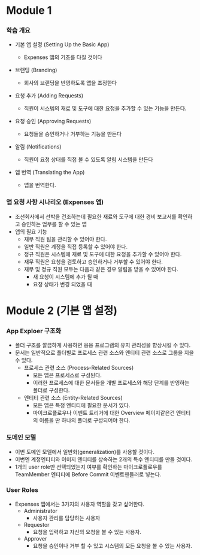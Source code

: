 # Module 1



### 학습 개요

- 기본 앱 설정 (Setting Up the Basic App) 

  - Expenses 앱의 기초를 다질 것이다

- 브랜딩 (Branding)

  - 회사의 브랜딩을 반영하도록 앱을 조정한다

- 요청 추가 (Adding Requests)

  - 직원이 시스템의 재료 및 도구에 대한 요청을 추가할 수 있는 기능을 만든다.

- 요청 승인 (Approving Requests)

  - 요청들을 승인하거나 거부하는 기능을 만든다

- 알림 (Notifications)

  - 직원이 요청 상태를 직접 볼 수 있도록 알림 시스템을 만든다

- 앱 번역 (Translating the App)

  - 앱을 번역한다.

  

### 앱 요청 사항 시나리오 (Expenses 앱)

- 조선회사에서 선박을 건조하는데 필요한 재료와 도구에 대한 경비 보고서를 확인하고 승인하는 업무를 할 수 있는 앱
- 앱의 필요 기능
  - 재무 직원 팀을 관리할 수 있어야 한다.
  - 일반 직원은 계정을 직접 등록할 수  있어야 한다.
  - 정규 직원은 시스템에 재료 및 도구에 대한 요청을 추가할 수 있어야 한다.
  - 재무 직원은 요청을 검토하고 승인하거나 거부할 수 있어야 한다.
  - 재무 및 정규 직원 모두는 다음과 같은 경우 알림을 받을 수 있어야 한다.
    - 새 요청이 시스템에 추가 될 때
    - 요청 상태가 변경 되었을 때



# Module 2 (기본 앱 설정)



### App Exploer 구조화

- 폴더 구조를 깔끔하게 사용하면 응용 프로그램의 유지 관리성을 향상시킬 수 있다.
- 문서는 일반적으로 폴더별로 프로세스 관련 소스와 엔티티 관련 소스로 그룹을 지을 수 있다.
  - 프로세스 관련 소스 (Process-Related Sources)
    - 모든 앱은 프로세스로 구성된다.
    - 이러한 프로세스에 대한 문서들을 개별 프로세스와 해당 단계를 반영하는 폴더로 구성한다.
  - 엔티티 관련 소스 (Entity-Related Sources)
    - 모든 앱은 특정 엔티티에 필요한 문서가 있다.
    - 마이크로플로우나 이벤트 트리거에 대한 Overview 페이지같은건 엔티티의 이름을 딴 하나의 폴더로 구성되어야 한다.



### 도메인 모델

- 이번 도메인 모델에서 일반화(generalization)를 사용할 것이다.
- 이번엔 계정엔티티와 이미지 엔티티를 상속하는 2개의 특수 엔티티를 만들 것이다.
- 1개의 user role만 선택되었는지 여부를 확인하는 마이크로플로우를 TeamMember 엔티티에 Before Commit 이벤트핸들러로 넣는다.



### User Roles

- Expenses 앱에서는 3가지의 사용자 역할을 갖고 싶어한다.
  - Administrator
    - 사용자 관리를 담당하는 사용자
  - Requestor
    - 요청을 입력하고 자신의 요청을 볼 수 있는 사용자.
  - Approver
    - 요청을 승인이나 거부 할 수 있고 시스템의 모든 요청을 볼 수 있는 사용자.